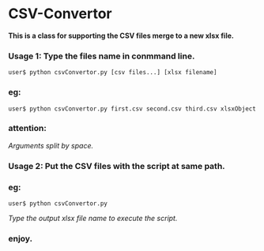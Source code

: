 # CSV-Convertor

**This is a class for supporting the CSV files merge to a new xlsx file.**
### Usage 1: Type the files name in conmmand line.  
```Shell
user$ python csvConvertor.py [csv files...] [xlsx filename]
```
### eg:
```Shell
user$ python csvConvertor.py first.csv second.csv third.csv xlsxObject
```
### attention:  
*Arguments split by space.*

### Usage 2: Put the CSV files with the script at same path.  
### eg:
```Shell
user$ python csvConvertor.py
```
*Type the output xlsx file name to execute the script.*  
### enjoy.
